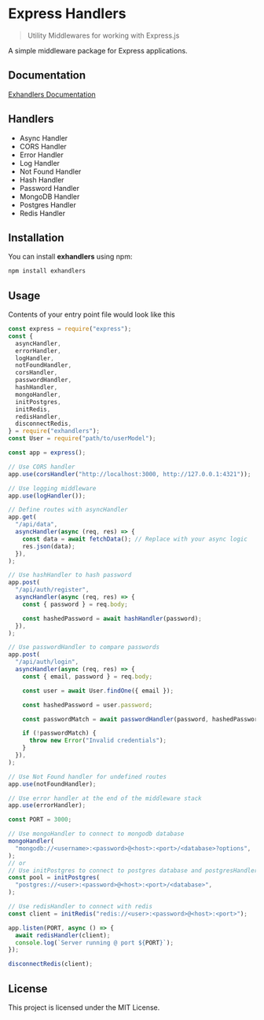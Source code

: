 # Express Handlers

> Utility Middlewares for working with Express.js

A simple middleware package for Express applications.

## Documentation

[Exhandlers Documentation](/docs/documentation.md)

## Handlers

- Async Handler
- CORS Handler
- Error Handler
- Log Handler
- Not Found Handler
- Hash Handler
- Password Handler
- MongoDB Handler
- Postgres Handler
- Redis Handler

## Installation

You can install **exhandlers** using npm:

```bash
npm install exhandlers
```

## Usage

Contents of your entry point file would look like this

```js
const express = require("express");
const {
  asyncHandler,
  errorHandler,
  logHandler,
  notFoundHandler,
  corsHandler,
  passwordHandler,
  hashHandler,
  mongoHandler,
  initPostgres,
  initRedis,
  redisHandler,
  disconnectRedis,
} = require("exhandlers");
const User = require("path/to/userModel");

const app = express();

// Use CORS handler
app.use(corsHandler("http://localhost:3000, http://127.0.0.1:4321"));

// Use logging middleware
app.use(logHandler());

// Define routes with asyncHandler
app.get(
  "/api/data",
  asyncHandler(async (req, res) => {
    const data = await fetchData(); // Replace with your async logic
    res.json(data);
  }),
);

// Use hashHandler to hash password
app.post(
  "/api/auth/register",
  asyncHandler(async (req, res) => {
    const { password } = req.body;

    const hashedPassword = await hashHandler(password);
  }),
);

// Use passwordHandler to compare passwords
app.post(
  "/api/auth/login",
  asyncHandler(async (req, res) => {
    const { email, password } = req.body;

    const user = await User.findOne({ email });

    const hashedPassword = user.password;

    const passwordMatch = await passwordHandler(password, hashedPassword);

    if (!passwordMatch) {
      throw new Error("Invalid credentials");
    }
  }),
);

// Use Not Found handler for undefined routes
app.use(notFoundHandler);

// Use error handler at the end of the middleware stack
app.use(errorHandler);

const PORT = 3000;

// Use mongoHandler to connect to mongodb database
mongoHandler(
  "mongodb://<username>:<password>@<host>:<port>/<database>?options",
);
// or
// Use initPostgres to connect to postgres database and postgresHandler to make queries
const pool = initPostgres(
  "postgres://<user>:<password>@<host>:<port>/<database>",
);

// Use redisHandler to connect with redis
const client = initRedis("redis://<user>:<password>@<host>:<port>");

app.listen(PORT, async () => {
  await redisHandler(client);
  console.log(`Server running @ port ${PORT}`);
});

disconnectRedis(client);
```

## License

This project is licensed under the MIT License.

